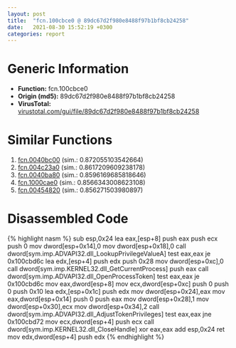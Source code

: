 ```yaml
---
layout: post
title:  "fcn.100cbce0 @ 89dc67d2f980e8488f97b1bf8cb24258"
date:   2021-08-30 15:52:19 +0300
categories: report
---
```


# Generic Information
- **Function:** fcn.100cbce0
- **Origin (md5):** 89dc67d2f980e8488f97b1bf8cb24258
- **VirusTotal:** [virustotal.com/gui/file/89dc67d2f980e8488f97b1bf8cb24258][virustotal_ref]



# Similar Functions

1. [fcn.0040bc00][similar_1_ref] (sim.: 0.872055103542664)
2. [fcn.004c23a0][similar_2_ref] (sim.: 0.8617209609238178)
3. [fcn.0040ba80][similar_3_ref] (sim.: 0.8596169685818646)
4. [fcn.1000cae0][similar_4_ref] (sim.: 0.8566343008623108)
5. [fcn.00454820][similar_5_ref] (sim.: 0.856271503980897)


# Disassembled Code

{% highlight nasm %}
sub esp,0x24
lea eax,[esp+8]
push eax
push ecx
push 0
mov dword[esp+0x14],0
mov dword[esp+0x18],0
call dword[sym.imp.ADVAPI32.dll_LookupPrivilegeValueA]
test eax,eax
je 0x100cbd6c
lea edx,[esp+4]
push edx
push 0x28
mov dword[esp+0xc],0
call dword[sym.imp.KERNEL32.dll_GetCurrentProcess]
push eax
call dword[sym.imp.ADVAPI32.dll_OpenProcessToken]
test eax,eax
je 0x100cbd6c
mov eax,dword[esp+8]
mov ecx,dword[esp+0xc]
push 0
push 0
push 0x10
lea edx,[esp+0x1c]
push edx
mov dword[esp+0x24],eax
mov eax,dword[esp+0x14]
push 0
push eax
mov dword[esp+0x28],1
mov dword[esp+0x30],ecx
mov dword[esp+0x34],2
call dword[sym.imp.ADVAPI32.dll_AdjustTokenPrivileges]
test eax,eax
jne 0x100cbd72
mov ecx,dword[esp+4]
push ecx
call dword[sym.imp.KERNEL32.dll_CloseHandle]
xor eax,eax
add esp,0x24
ret 
mov edx,dword[esp+4]
push edx
{% endhighlight %}


[similar_1_ref]: /report/fcn.0040bc00@0403abd1e9e066fc89cddd5736647282
[similar_2_ref]: /report/fcn.004c23a0@279a61b1e76da49531f1f16fd1102a2d
[similar_3_ref]: /report/fcn.0040ba80@0403abd1e9e066fc89cddd5736647282
[similar_4_ref]: /report/fcn.1000cae0@4c3818fdf32d89a09257dbc9d3e142ea
[similar_5_ref]: /report/fcn.00454820@4fe6510221c33bf023f6abed461fc13f
[virustotal_ref]: https://www.virustotal.com/gui/file/89dc67d2f980e8488f97b1bf8cb24258